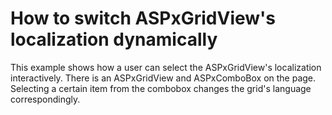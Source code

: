 # How to switch ASPxGridView's localization dynamically


<p>This example shows how a user can select the ASPxGridView's localization interactively. There is an ASPxGridView and ASPxComboBox on the page. Selecting a certain item from the combobox changes the grid's language correspondingly.</p>

<br/>


